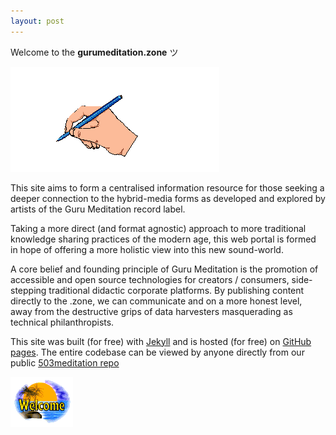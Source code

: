 ```yaml
---
layout: post
---
```


Welcome to the **gurumeditation.zone** ツ

<img src="/assets/img/welcome.gif" class="blogimg" />

This site aims to form a centralised information resource for those seeking a deeper connection to the hybrid-media forms as developed and explored by artists of the Guru Meditation record label.

Taking a more direct (and format agnostic) approach to more traditional knowledge sharing practices of the modern age, this web portal is formed in hope of offering a more holistic view into this new sound-world.

A core belief and founding principle of Guru Meditation is the promotion of accessible and open source technologies for creators / consumers, side-stepping traditional didactic corporate platforms. By publishing content directly to the .zone, we can communicate and on a more honest level, away from the destructive grips of data harvesters masquerading as technical philanthropists.

This site was built (for free) with <a href="https://jekyllrb.com/">Jekyll</a> and is hosted (for free) on <a href="https://pages.github.com/">GitHub pages</a>. The entire codebase can be viewed by anyone directly from our public <a href="https://github.com/503meditation/helloworld">503meditation repo</a>

<img src="/assets/img/welcome-beach.gif" class="blogimg" />
